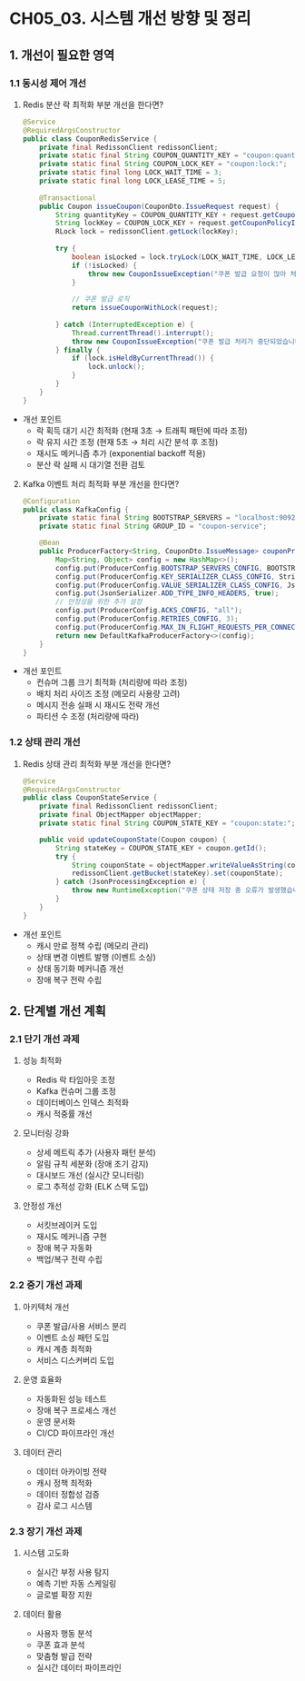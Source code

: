 # CH05_03. 시스템 개선 방향 및 정리

## 1. 개선이 필요한 영역

### 1.1 동시성 제어 개선
1. Redis 분산 락 최적화 부분 개선을 한다면?
   ```java
   @Service
   @RequiredArgsConstructor
   public class CouponRedisService {
       private final RedissonClient redissonClient;
       private static final String COUPON_QUANTITY_KEY = "coupon:quantity:";
       private static final String COUPON_LOCK_KEY = "coupon:lock:";
       private static final long LOCK_WAIT_TIME = 3;
       private static final long LOCK_LEASE_TIME = 5;
       
       @Transactional
       public Coupon issueCoupon(CouponDto.IssueRequest request) {
           String quantityKey = COUPON_QUANTITY_KEY + request.getCouponPolicyId();
           String lockKey = COUPON_LOCK_KEY + request.getCouponPolicyId();
           RLock lock = redissonClient.getLock(lockKey);
           
           try {
               boolean isLocked = lock.tryLock(LOCK_WAIT_TIME, LOCK_LEASE_TIME, TimeUnit.SECONDS);
               if (!isLocked) {
                   throw new CouponIssueException("쿠폰 발급 요청이 많아 처리할 수 없습니다. 잠시 후 다시 시도해주세요.");
               }
               
               // 쿠폰 발급 로직
               return issueCouponWithLock(request);
               
           } catch (InterruptedException e) {
               Thread.currentThread().interrupt();
               throw new CouponIssueException("쿠폰 발급 처리가 중단되었습니다.");
           } finally {
               if (lock.isHeldByCurrentThread()) {
                   lock.unlock();
               }
           }
       }
   }
   ```

- 개선 포인트
  - 락 획득 대기 시간 최적화 (현재 3초 → 트래픽 패턴에 따라 조정)
  - 락 유지 시간 조정 (현재 5초 → 처리 시간 분석 후 조정)
  - 재시도 메커니즘 추가 (exponential backoff 적용)
  - 분산 락 실패 시 대기열 전환 검토

2. Kafka 이벤트 처리 최적화 부분 개선을 한다면?
   ```java
   @Configuration
   public class KafkaConfig {
       private static final String BOOTSTRAP_SERVERS = "localhost:9092";
       private static final String GROUP_ID = "coupon-service";

       @Bean
       public ProducerFactory<String, CouponDto.IssueMessage> couponProducerFactory() {
           Map<String, Object> config = new HashMap<>();
           config.put(ProducerConfig.BOOTSTRAP_SERVERS_CONFIG, BOOTSTRAP_SERVERS);
           config.put(ProducerConfig.KEY_SERIALIZER_CLASS_CONFIG, StringSerializer.class);
           config.put(ProducerConfig.VALUE_SERIALIZER_CLASS_CONFIG, JsonSerializer.class);
           config.put(JsonSerializer.ADD_TYPE_INFO_HEADERS, true);
           // 안정성을 위한 추가 설정
           config.put(ProducerConfig.ACKS_CONFIG, "all");
           config.put(ProducerConfig.RETRIES_CONFIG, 3);
           config.put(ProducerConfig.MAX_IN_FLIGHT_REQUESTS_PER_CONNECTION, 1);
           return new DefaultKafkaProducerFactory<>(config);
       }
   }
   ```

- 개선 포인트
  - 컨슈머 그룹 크기 최적화 (처리량에 따라 조정)
  - 배치 처리 사이즈 조정 (메모리 사용량 고려)
  - 메시지 전송 실패 시 재시도 전략 개선
  - 파티션 수 조정 (처리량에 따라)

### 1.2 상태 관리 개선
1. Redis 상태 관리 최적화 부분 개선을 한다면?
   ```java
   @Service
   @RequiredArgsConstructor
   public class CouponStateService {
       private final RedissonClient redissonClient;
       private final ObjectMapper objectMapper;
       private static final String COUPON_STATE_KEY = "coupon:state:";

       public void updateCouponState(Coupon coupon) {
           String stateKey = COUPON_STATE_KEY + coupon.getId();
           try {
               String couponState = objectMapper.writeValueAsString(coupon);
               redissonClient.getBucket(stateKey).set(couponState);
           } catch (JsonProcessingException e) {
               throw new RuntimeException("쿠폰 상태 저장 중 오류가 발생했습니다.", e);
           }
       }
   }
   ```

- 개선 포인트
  - 캐시 만료 정책 수립 (메모리 관리)
  - 상태 변경 이벤트 발행 (이벤트 소싱)
  - 상태 동기화 메커니즘 개선
  - 장애 복구 전략 수립

## 2. 단계별 개선 계획

### 2.1 단기 개선 과제
1. 성능 최적화
   - Redis 락 타임아웃 조정
   - Kafka 컨슈머 그룹 조정
   - 데이터베이스 인덱스 최적화
   - 캐시 적중률 개선

2. 모니터링 강화
   - 상세 메트릭 추가 (사용자 패턴 분석)
   - 알림 규칙 세분화 (장애 조기 감지)
   - 대시보드 개선 (실시간 모니터링)
   - 로그 추적성 강화 (ELK 스택 도입)

3. 안정성 개선
   - 서킷브레이커 도입
   - 재시도 메커니즘 구현
   - 장애 복구 자동화
   - 백업/복구 전략 수립

### 2.2 중기 개선 과제
1. 아키텍처 개선
   - 쿠폰 발급/사용 서비스 분리
   - 이벤트 소싱 패턴 도입
   - 캐시 계층 최적화
   - 서비스 디스커버리 도입

2. 운영 효율화
   - 자동화된 성능 테스트
   - 장애 복구 프로세스 개선
   - 운영 문서화
   - CI/CD 파이프라인 개선

3. 데이터 관리
   - 데이터 아카이빙 전략
   - 캐시 정책 최적화
   - 데이터 정합성 검증
   - 감사 로그 시스템

### 2.3 장기 개선 과제
1. 시스템 고도화
   - 실시간 부정 사용 탐지
   - 예측 기반 자동 스케일링
   - 글로벌 확장 지원

2. 데이터 활용
   - 사용자 행동 분석
   - 쿠폰 효과 분석
   - 맞춤형 발급 전략
   - 실시간 데이터 파이프라인